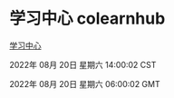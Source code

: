 # 学习中心 colearnhub
[学习中心](http://219.139.196.104:56308/colearnhub/)

2022年 08月 20日 星期六 14:00:02 CST

2022年 08月 20日 星期六 06:00:02 GMT
